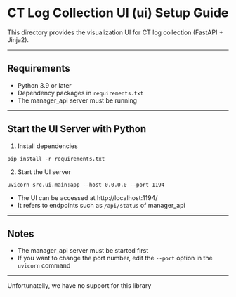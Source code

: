 # CT Log Collection UI (ui) Setup Guide

This directory provides the visualization UI for CT log collection (FastAPI + Jinja2).

---

## Requirements
- Python 3.9 or later
- Dependency packages in `requirements.txt`
- The manager_api server must be running

---

## Start the UI Server with Python

1. Install dependencies

```
pip install -r requirements.txt
```

2. Start the UI server

```
uvicorn src.ui.main:app --host 0.0.0.0 --port 1194
```

- The UI can be accessed at http://localhost:1194/
- It refers to endpoints such as `/api/status` of manager_api

---

## Notes
- The manager_api server must be started first
- If you want to change the port number, edit the `--port` option in the `uvicorn` command

---

Unfortunatelly, we have no support for this library